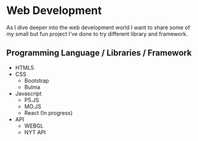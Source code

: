 # Web Development

As I dive deeper into the web development world I want to share some of my small but fun project I've done to try different library and framework.

## Programming Language / Libraries / Framework

* HTML5
* CSS
  * Bootstrap
  * Bulma
* Javascript
  * P5.JS
  * MO.JS
  * React (In progress)
* API
  * WEBGL 
  * NYT API
